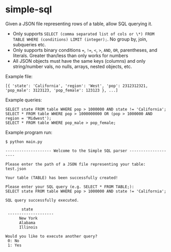# simple-sql
Given a JSON file representing rows of a table, allow SQL querying it.
- Only supports `SELECT (comma separated list of cols or \*) FROM TABLE WHERE (conditions) LIMIT (integer);`. No group by, join, subqueries etc.
- Only supports binary conditions `=`, `!=`, `<`, `>`, `AND`, `OR`, parentheses, and literals. Greater than/less than only works for numbers
- All JSON objects must have the same keys (columns) and only string/number vals, no nulls, arrays, nested objects, etc.

Example file:
```
[{ 'state': 'California', 'region': 'West', 'pop': 2312312321, 'pop_male': 3123123, 'pop_female': 123123 }, ...]
```

Example queries:
```
SELECT state FROM table WHERE pop > 1000000 AND state != 'California';
SELECT * FROM table WHERE pop > 1000000000 OR (pop > 1000000 AND region = 'Midwest');
SELECT * FROM table WHERE pop_male > pop_female;
```

Example program run:
```
$ python main.py

-------------------- Welcome to the Simple SQL parser --------------------

Please enter the path of a JSON file representing your table:
test.json

Your table (TABLE) has been successfully created!

Please enter your SQL query (e.g. SELECT * FROM TABLE;):
SELECT state FROM table WHERE pop > 1000000 AND state != 'California';

SQL query successfully executed.

       state        
 --------------------
      New York      
      Alabama       
      Illinois      

Would you like to execute another query?
 0: No
 1: Yes
```
